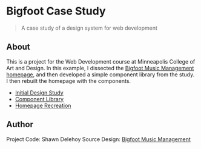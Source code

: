 # Bigfoot Case Study
> A case study of a design system for web development

## About

This is a project for the Web Development course at Minneapolis College of Art and Design. In this example, I dissected the [Bigfoot Music Management homepage](https://wearebigfoot.com), and then developed a simple component library from the study. I then rebuilt the homepage with the components.

- [Initial Design Study](https://sdelehoy.github.io/bigfoot-casestudy/assets/web_design_study.pdf)
- [Component Library](https://sdelehoy.github.io/bigfoot-casestudy/components/)
- [Homepage Recreation](https://sdelehoy.github.io/bigfoot-casestudy/)

## Author
Project Code: Shawn Delehoy
Source Design: [Bigfoot Music Management](https://wearebigfoot.com)